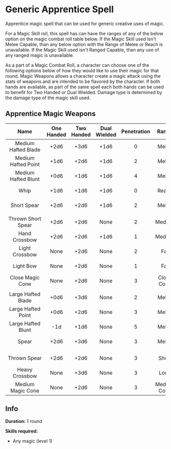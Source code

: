 # Generic Apprentice Spell

Apprentice magic spell that can be used for generic creative uses of magic.

For a Magic Skill roll, this spell has can have the ranges of any of the below option on the magic combat roll table below. If the Magic Skill used isn't Melee Capable, than any below option with the Range of Melee or Reach is unavailable. If the Magic Skill used isn't Ranged Capable, than any use of any ranged magic is unavailable.

As a part of a Magic Combat Roll, a character can choose one of the following options below of how they would like to use their magic for that round. Magic Weapons allows a character create a magic attack using the stats of weapons and are intended to be flavored by the character. If both hands are available, as part of the same spell each both hands can be used to benefit for Two Handed or Dual Wielded. Damage type is determined by the damage type of the magic skill used.

## Apprentice Magic Weapons

|        Name        | One<br />Handed | Two<br />Handed | Dual<br />Wielded | Penetration |    Range    | Damage<br />Types | Engageable<br />Opponents | Area Of<br />Effect | Resource<br />Class |
| :-----------------: | :-------------: | :-------------: | :---------------: | :---------: | :---------: | :---------------: | :-----------------------: | :-----------------: | :-----------------: |
| Medium Hafted Blade |      +2d6      |      +3d6      |       +1d6       |      0      |    Melee    |                  |           Rapid           |        None        |  1 Magic Resource  |
| Medium Hafted Point |      +1d6      |      +2d6      |       +1d6       |      2      |    Melee    |                  |           Rapid           |        None        |  1 Magic Resource  |
| Medium Hafted Blunt |      +0d6      |      +1d6      |       +1d6       |      4      |    Melee    |                  |           Rapid           |        None        |  1 Magic Resource  |
|        Whip        |      +1d6      |      +1d6      |       +1d6       |      0      |    Reach    |                  |           Rapid           |        None        |  1 Magic Resource  |
|     Short Spear     |      +2d6      |      +2d6      |       +1d6       |      2      |    Melee    |                  |        Spear Rapid        |        None        |  1 Magic Resource  |
|                    |                |                |                  |            |            |                  |                          |                    |                    |
| Thrown Short Spear |      +2d6      |      +2d6      |       None       |      2      |   Medium   |                  |         Standard         |        None        |  1 Magic Resource  |
|    Hand Crossbow    |      +2d6      |      +2d6      |       +1d6       |      1      |   Medium   |                  |         Standard         |        None        |  1 Magic Resource  |
|   Light Crossbow   |      None      |      +2d6      |       None       |      2      |     Far     |                  |          Loading          |        None        |  1 Magic Resource  |
|      Light Bow      |      None      |      +2d6      |       None       |      1      |     Far     |                  |           Quick           |        None        |  1 Magic Resource  |
|  Close Magic Cone  |      None      |      +2d6      |       None       |      3      | Close Cone |                  |          Focused          |  Cone Calculation  |  1 Magic Resource  |
|                    |                |                |                  |            |            |                  |                          |                    |                    |
| Large Hafted Blade |      +0d6      |      +3d6      |       None       |      2      |    Melee    |                  |           Rapid           |        None        |  2 Magic Resource  |
| Large Hafted Point |      +0d6      |      +2d6      |       None       |      3      |    Melee    |                  |           Rapid           |        None        |  2 Magic Resource  |
| Large Hafted Blunt |       -1d       |      +1d6      |       None       |      5      |    Melee    |                  |           Rapid           |        None        |  2 Magic Resource  |
|        Spear        |      +2d6      |      +3d6      |       None       |      3      |    Melee    |                  |        Spear Rapid        |        None        |  2 Magic Resource  |
|                    |                |                |                  |            |            |                  |                          |                    |                    |
|    Thrown Spear    |      +2d6      |      +2d6      |       None       |      3      |    Short    |                  |         Standard         |        None        |  2 Magic Resource  |
|   Heavy Crossbow   |      None      |      +3d6      |       None       |      3      |    Long    |                  |      Complex Loading      |        None        |  2 Magic Resource  |
|  Medium Magic Cone  |      None      |      +2d6      |       None       |      3      | Medium Cone |                  |          Focused          |  Cone Calculation  |  2 Magic Resource  |

## Info

**Duration:** 1 round

**Skills required:**

- Any magic (level 1)
